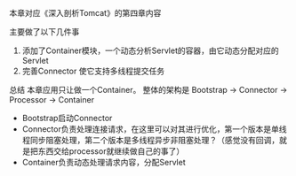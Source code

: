 本章对应《深入剖析Tomcat》的第四章内容

主要做了以下几件事
1. 添加了Container模块，一个动态分析Servlet的容器，由它动态分配对应的Servlet
2. 完善Connector 使它支持多线程提交任务



总结
本章应用只让做一个Container。
整体的架构是 Bootstrap -> Connector -> Processor -> Container

* Bootstrap启动Connector
* Connector负责处理连接请求，在这里可以对其进行优化，第一个版本是单线程同步阻塞处理，第二个版本是多线程异步非阻塞处理？（感觉没有回调，就是把东西交给processor就继续做自己的事了）
* Container负责动态处理请求内容，分配Servlet